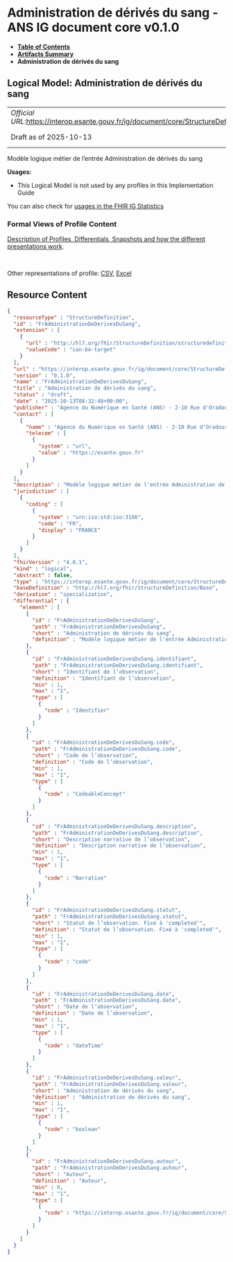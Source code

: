 # Administration de dérivés du sang - ANS IG document core v0.1.0

* [**Table of Contents**](toc.md)
* [**Artifacts Summary**](artifacts.md)
* **Administration de dérivés du sang**

## Logical Model: Administration de dérivés du sang 

| | |
| :--- | :--- |
| *Official URL*:https://interop.esante.gouv.fr/ig/document/core/StructureDefinition/FrAdministrationDeDerivesDuSang | *Version*:0.1.0 |
| Draft as of 2025-10-13 | *Computable Name*:FrAdministrationDeDerivesDuSang |

 
Modèle logique métier de l’entrée Administration de dérivés du sang 

**Usages:**

* This Logical Model is not used by any profiles in this Implementation Guide

You can also check for [usages in the FHIR IG Statistics](https://packages2.fhir.org/xig/ans.document.fr.core|current/StructureDefinition/FrAdministrationDeDerivesDuSang)

### Formal Views of Profile Content

 [Description of Profiles, Differentials, Snapshots and how the different presentations work](http://build.fhir.org/ig/FHIR/ig-guidance/readingIgs.html#structure-definitions). 

 

Other representations of profile: [CSV](StructureDefinition-FrAdministrationDeDerivesDuSang.csv), [Excel](StructureDefinition-FrAdministrationDeDerivesDuSang.xlsx) 



## Resource Content

```json
{
  "resourceType" : "StructureDefinition",
  "id" : "FrAdministrationDeDerivesDuSang",
  "extension" : [
    {
      "url" : "http://hl7.org/fhir/StructureDefinition/structuredefinition-type-characteristics",
      "valueCode" : "can-be-target"
    }
  ],
  "url" : "https://interop.esante.gouv.fr/ig/document/core/StructureDefinition/FrAdministrationDeDerivesDuSang",
  "version" : "0.1.0",
  "name" : "FrAdministrationDeDerivesDuSang",
  "title" : "Administration de dérivés du sang",
  "status" : "draft",
  "date" : "2025-10-13T08:32:48+00:00",
  "publisher" : "Agence du Numérique en Santé (ANS) - 2-10 Rue d'Oradour-sur-Glane, 75015 Paris",
  "contact" : [
    {
      "name" : "Agence du Numérique en Santé (ANS) - 2-10 Rue d'Oradour-sur-Glane, 75015 Paris",
      "telecom" : [
        {
          "system" : "url",
          "value" : "https://esante.gouv.fr"
        }
      ]
    }
  ],
  "description" : "Modèle logique métier de l'entrée Administration de dérivés du sang",
  "jurisdiction" : [
    {
      "coding" : [
        {
          "system" : "urn:iso:std:iso:3166",
          "code" : "FR",
          "display" : "FRANCE"
        }
      ]
    }
  ],
  "fhirVersion" : "4.0.1",
  "kind" : "logical",
  "abstract" : false,
  "type" : "https://interop.esante.gouv.fr/ig/document/core/StructureDefinition/FrAdministrationDeDerivesDuSang",
  "baseDefinition" : "http://hl7.org/fhir/StructureDefinition/Base",
  "derivation" : "specialization",
  "differential" : {
    "element" : [
      {
        "id" : "FrAdministrationDeDerivesDuSang",
        "path" : "FrAdministrationDeDerivesDuSang",
        "short" : "Administration de dérivés du sang",
        "definition" : "Modèle logique métier de l'entrée Administration de dérivés du sang"
      },
      {
        "id" : "FrAdministrationDeDerivesDuSang.identifiant",
        "path" : "FrAdministrationDeDerivesDuSang.identifiant",
        "short" : "Identifiant de l’observation",
        "definition" : "Identifiant de l’observation",
        "min" : 1,
        "max" : "1",
        "type" : [
          {
            "code" : "Identifier"
          }
        ]
      },
      {
        "id" : "FrAdministrationDeDerivesDuSang.code",
        "path" : "FrAdministrationDeDerivesDuSang.code",
        "short" : "Code de l’observation",
        "definition" : "Code de l’observation",
        "min" : 1,
        "max" : "1",
        "type" : [
          {
            "code" : "CodeableConcept"
          }
        ]
      },
      {
        "id" : "FrAdministrationDeDerivesDuSang.description",
        "path" : "FrAdministrationDeDerivesDuSang.description",
        "short" : "Description narrative de l’observation",
        "definition" : "Description narrative de l’observation",
        "min" : 1,
        "max" : "1",
        "type" : [
          {
            "code" : "Narrative"
          }
        ]
      },
      {
        "id" : "FrAdministrationDeDerivesDuSang.statut",
        "path" : "FrAdministrationDeDerivesDuSang.statut",
        "short" : "Statut de l’observation. Fixé à 'completed'",
        "definition" : "Statut de l’observation. Fixé à 'completed'",
        "min" : 1,
        "max" : "1",
        "type" : [
          {
            "code" : "code"
          }
        ]
      },
      {
        "id" : "FrAdministrationDeDerivesDuSang.date",
        "path" : "FrAdministrationDeDerivesDuSang.date",
        "short" : "Date de l’observation",
        "definition" : "Date de l’observation",
        "min" : 1,
        "max" : "1",
        "type" : [
          {
            "code" : "dateTime"
          }
        ]
      },
      {
        "id" : "FrAdministrationDeDerivesDuSang.valeur",
        "path" : "FrAdministrationDeDerivesDuSang.valeur",
        "short" : "Administration de dérivés du sang",
        "definition" : "Administration de dérivés du sang",
        "min" : 1,
        "max" : "1",
        "type" : [
          {
            "code" : "boolean"
          }
        ]
      },
      {
        "id" : "FrAdministrationDeDerivesDuSang.auteur",
        "path" : "FrAdministrationDeDerivesDuSang.auteur",
        "short" : "Auteur",
        "definition" : "Auteur",
        "min" : 0,
        "max" : "1",
        "type" : [
          {
            "code" : "https://interop.esante.gouv.fr/ig/document/core/StructureDefinition/Auteur"
          }
        ]
      }
    ]
  }
}

```
